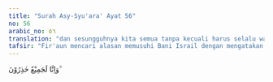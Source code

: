 ```yaml
---
title: "Surah Asy-Syu'ara' Ayat 56"
no: 56
arabic_no: ٥٦
translation: "dan sesungguhnya kita semua tanpa kecuali harus selalu waspada.”"
tafsir: "Fir'aun mencari alasan memusuhi Bani Israil dengan mengatakan bahwa mereka adalah musuh yang selalu mengacau sehingga keamanan tidak terjamin. Bani Israil juga dikatakan senantiasa membangkitkan amarah, menganut agama baru, dan meninggalkan agama nenek moyang mereka. Mereka berani meninggalkan Mesir tanpa lebih dahulu minta izin, membawa kabur harta benda yang mereka pinjam dari Fir'aun dan rakyatnya. Fir'aun mengatakan kepada kaumnya untuk selalu hati-hati dan waspada menjaga agar jangan sampai perbuatan mereka berakibat jauh. Mereka mempunyai persenjataan yang cukup dan lengkap untuk mengalahkan Bani Israil."
---
```

وَاِنَّا لَجَمِيْعٌ حٰذِرُوْنَ ۗ 